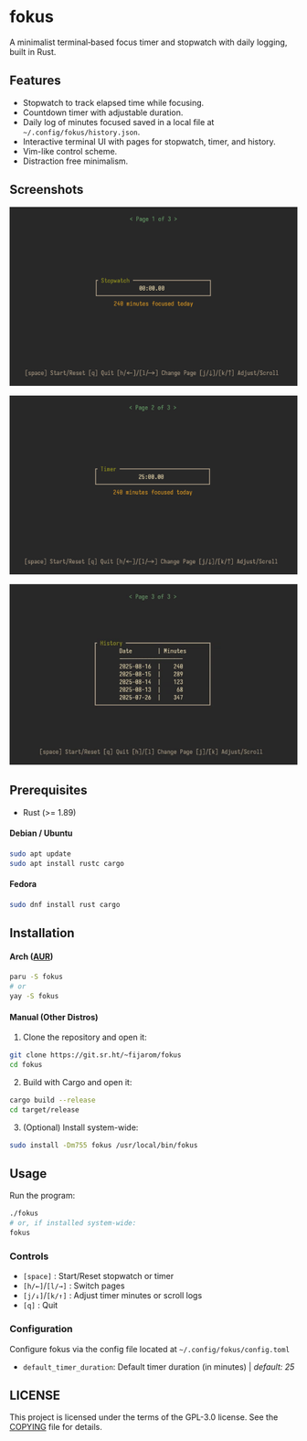 # fokus
A minimalist terminal‐based focus timer and stopwatch with daily logging, built in Rust.

## Features
- Stopwatch to track elapsed time while focusing.
- Countdown timer with adjustable duration.
- Daily log of minutes focused saved in a local file at `~/.config/fokus/history.json`.
- Interactive terminal UI with pages for stopwatch, timer, and history.
- Vim-like control scheme.
- Distraction free minimalism.

## Screenshots
![Stopwatch Page](assets/stopwatch.png)

![Timer Page](assets/timer.png)

![History Page](assets/history.gif)

## Prerequisites
- Rust (>= 1.89)
#### Debian / Ubuntu
```bash
sudo apt update
sudo apt install rustc cargo
```
#### Fedora
```bash
sudo dnf install rust cargo
```

## Installation
#### Arch ([AUR](https://aur.archlinux.org/packages/fokus))
```bash
paru -S fokus
# or
yay -S fokus
```
#### Manual (Other Distros)
1. Clone the repository and open it:
```bash
git clone https://git.sr.ht/~fijarom/fokus
cd fokus
```
2. Build with Cargo and open it:
```bash
cargo build --release
cd target/release
```
3. (Optional) Install system-wide:
```bash
sudo install -Dm755 fokus /usr/local/bin/fokus
```

## Usage
Run the program:
```bash
./fokus
# or, if installed system-wide:
fokus
```
### Controls
- `[space]` : Start/Reset stopwatch or timer
- `[h/←]`/`[l/→]` : Switch pages
- `[j/↓]`/`[k/↑]` : Adjust timer minutes or scroll logs
- `[q]` : Quit
### Configuration
Configure fokus via the config file located at `~/.config/fokus/config.toml`

- `default_timer_duration`: Default timer duration (in minutes) | *default: 25*

## LICENSE
This project is licensed under the terms of the GPL-3.0 license. See the [COPYING](./COPYING) file for details.

